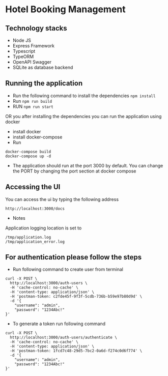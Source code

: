 # Hotel Booking Management

## Technology stacks
 
 - Node JS
 - Express Framework
 - Typescript
 - TypeORM
 - OpenAPI Swagger
 - SQLite as database backend



## Running the application
 - Run the following command to install the dependencies
 ```npm install```
 - Run ```npm run build```
 - RUN ```npm run start```

 OR you after installing the dependencies you can run the application using docker
 - install docker 
 - install docker-compose
 - Run 
 ```
 docker-compose build
 docker-compose up -d
 ```
 - The application should run at the port 3000 by default. You can change the PORT by changing the port section at docker compose

 ## Accessing the UI

 You can access the ui by typing the following address
 ```
 http://localhost:3000/docs

 ```

 - Notes

 Application logging location is set to 
 ```
 /tmp/application.log
 /tmp/application_error.log
 ```

## For authentication please follow the steps
- Run following command to create user from terminal
```
curl -X POST \
  http://localhost:3000/auth-users \
  -H 'cache-control: no-cache' \
  -H 'content-type: application/json' \
  -H 'postman-token: c2fde45f-9f3f-5cdb-736b-b59e97b80d9d' \
  -d '{
	"username": "admin",
	"password": "1234Abc!"
}'
```

- To generate a token run following command

```
curl -X POST \
  http://localhost:3000/auth-users/authenticate \
  -H 'cache-control: no-cache' \
  -H 'content-type: application/json' \
  -H 'postman-token: 1fcd7c48-29d5-7bc2-0a6d-f274c0d6f774' \
  -d '{
	"username": "admin",
	"password": "1234Abc!"
}'
```

```
